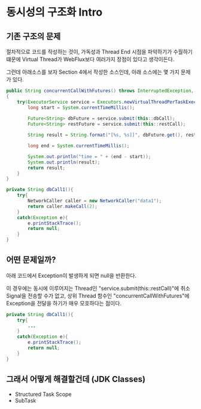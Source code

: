 # 동시성의 구조화 Intro

## 기존 구조의 문제
절차적으로 코드를 작성하는 것이, 가독성과 Thread End 시점을 파악하기가 수월하기 떄문에 Virtual Thread가 WebFlux보다 여러가지 장점이 있다고 생각이든다.

그런데 아래소스를 보자
Section 4에서 작성한 소스인데, 아래 소스에는 몇 가지 문제가 있다.

```java
public String concurrentCallWithFutures() throws InterruptedException, ExecutionException
{
    try(ExecutorService service = Executors.newVirtualThreadPerTaskExecutor()){
        long start = System.currentTimeMillis();
    
        Future<String> dbFuture = service.submit(this::dbCall);
        Future<String> restFuture = service.submit(this::restCall);

        String result = String.format("[%s, %s]]", dbFuture.get(), restFuture.get());

        long end = System.currentTimeMillis();

        System.out.println("time = " + (end - start));
        System.out.println(result);
        return result;
    }
}

private String dbCall1(){
    try{
        NetworkCaller caller = new NetworkCaller("data1");
        return caller.makeCall(2);
    }
    catch(Exception e){
        e.printStackTrace();
        return null;
    }
}
```


## 어떤 문제일까?

아래 코드에서 Exception이 발생하게 되면 null을 반환한다.

이 경우에는 동시에 이루어지는 Thread인 "service.submit(this::restCall)"에
취소 Signal을 전송할 수가 없고, 상위 Thread 함수인 "concurrentCallWithFutures"에 Exception을 전달을 하기가 매우 모호하다는 점이다.
```java
private String dbCall1(){
    try{
        ...
    }
    catch(Exception e){
        e.printStackTrace();
        return null;
    }
}
```

## 그래서 어떻게 해결할건데 (JDK Classes)
- Structured Task Scope
- SubTask


